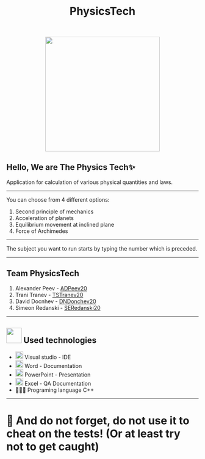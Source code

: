 <h1 align="center">PhysicsTech</h1>
<br>

<p align="center">
<img src="https://cdn.discordapp.com/attachments/910895800756871218/916379891656716308/Screenshot_2021-12-03_192536-removebg-preview.png" width="300">
</p>

## Hello, We are The Physics Tech✨

Application for calculation of various physical quantities and laws.
---------------------------------------------- --------------------------------------
You can choose from 4 different options:
1. Second principle of mechanics
2. Acceleration of planets
3. Equilibrium movement at inclined plane
4. Force of Archimedes
---------------------------------------------- --------------------------------------
The subject you want to run starts by typing the number which is preceded.

---
 
 ## Team    <a name = "team">PhysicsTech</a>
1. Alexander Peev -  [ADPeev20](https://github.com/ADPeev20)
2. Trani Tranev -  [TSTranev20](https://github.com/TSTranev20)
3. David Docnhev -  [DNDonchev20](https://github.com/DNDonchev20)
4. Simeon Redanski - [SERedanski20](https://github.com/SERedanski20)

 ---


## <img src="https://www.ocs-consulting.nl/wp-content/uploads/2018/02/ocs-consulting-technology-icon.png" width="40"> Used technologies
- <img src="https://media.discordapp.net/attachments/815253581149896790/818134527842582578/Visual_Studio_Icon_2019.svg.png?width=541&height=541" width="20"> Visual studio - IDE
-  <img src="https://media.discordapp.net/attachments/815253581149896790/818133539903111188/Microsoft_Word_logo.png" width="20"> Word - Documentation
- <img src="https://media.discordapp.net/attachments/815253581149896790/818136011359518780/kisspng-microsoft-powerpoint-computer-software-microsoft-o-5b3b3927c75c49.3318087715306079118166-rem.png" width="20"> PowerPoint - Presentation
- <img src="https://media.discordapp.net/attachments/815253581149896790/818134368848969728/1043px-Microsoft_Excel_2013_logo.svg_.png?width=551&height=541" width="20"> Excel -  QA Documentation
- 👩🏻‍💻 Programing language C++


---

# 🎉 And do not forget, do not use it to cheat on the tests! (Or at least try not to get caught)
